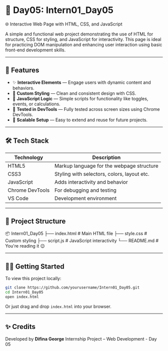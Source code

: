 # 📱 Day05: Intern01_Day05

🌐 Interactive Web Page with HTML, CSS, and JavaScript

A simple and functional web project demonstrating the use of HTML for structure, CSS for styling, and JavaScript for interactivity. This page is ideal for practicing DOM manipulation and enhancing user interaction using basic front-end development skills.

---

## 🚀 Features

- ✨ **Interactive Elements** — Engage users with dynamic content and behaviors.
- 🎨 **Custom Styling** — Clean and consistent design with CSS.
- 🧠 **JavaScript Logic** — Simple scripts for functionality like toggles, events, or calculations.
- 🧪 **Tested in DevTools** — Fully tested across screen sizes using Chrome DevTools.
- 🔄 **Scalable Setup** — Easy to extend and reuse for future projects.

---

## 🛠️ Tech Stack

| Technology       | Description                                 |
|------------------|---------------------------------------------|
| HTML5            | Markup language for the webpage structure   |
| CSS3             | Styling with selectors, colors, layout etc. |
| JavaScript       | Adds interactivity and behavior             |
| Chrome DevTools  | For debugging and testing                   |
| VS Code          | Development environment                     |

---

## 📁 Project Structure



📦 Intern01\_Day05
├── index.html        # Main HTML file
├── style.css         # Custom styling
├── script.js         # JavaScript interactivity
└── README.md         # You're reading it 😉

---

## 🧑‍💻 Getting Started

To view this project locally:

```bash
git clone https://github.com/yourusername/Intern01_Day05.git
cd Intern01_Day05
open index.html
````

Or just drag and drop `index.html` into your browser.

---

## ✨ Credits

Developed by **Difina George**
Internship Project – Web Development - Day 05
